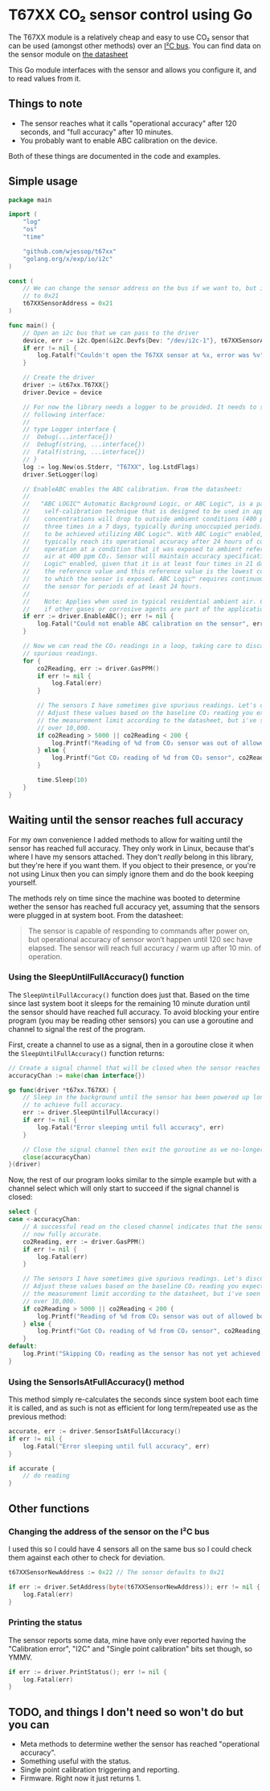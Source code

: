 # T67XX CO₂ sensor control using Go

The T67XX module is a relatively cheap and easy to use CO₂ sensor that can be used (amongst other methods) over an [I²C bus](https://en.wikipedia.org/wiki/I%C2%B2C). You can find data on the sensor module on [the datasheet](docs/Manual-AMP-0002-T6713-Sensor.pdf)

This Go module interfaces with the sensor and allows you configure it, and to read values from it.

## Things to note

* The sensor reaches what it calls "operational accuracy" after 120 seconds, and "full accuracy" after 10 minutes.
* You probably want to enable ABC calibration on the device.

Both of these things are documented in the code and examples.

## Simple usage

```go
package main

import (
	"log"
	"os"
	"time"

	"github.com/wjessop/t67xx"
	"golang.org/x/exp/io/i2c"
)

const (
	// We can change the sensor address on the bus if we want to, but it defaults
	// to 0x21
	t67XXSensorAddress = 0x21
)

func main() {
	// Open an i2c bus that we can pass to the driver
	device, err := i2c.Open(&i2c.Devfs{Dev: "/dev/i2c-1"}, t67XXSensorAddress)
	if err != nil {
		log.Fatalf("Couldn't open the T67XX sensor at %x, error was %v", t67XXSensorAddress, err)
	}

	// Create the driver
	driver := &t67xx.T67XX{}
	driver.Device = device

	// For now the library needs a logger to be provided. It needs to satisfy the
	// following interface:
	//
	// type Logger interface {
	// 	Debug(...interface{})
	// 	Debugf(string, ...interface{})
	// 	Fatalf(string, ...interface{})
	// }
	log := log.New(os.Stderr, "T67XX", log.LstdFlags)
	driver.SetLogger(log)

	// EnableABC enables the ABC calibration. From the datasheet:
	//
	//   "ABC LOGIC™ Automatic Background Logic, or ABC Logic™, is a patented
	//    self-calibration technique that is designed to be used in applications where
	//    concentrations will drop to outside ambient conditions (400 ppm) at least
	//    three times in a 7 days, typically during unoccupied periods. Full accuracy
	//    to be achieved utilizing ABC Logic™. With ABC Logic™ enabled, the sensor will
	//    typically reach its operational accuracy after 24 hours of continuous
	//    operation at a condition that it was exposed to ambient reference levels of
	//    air at 400 ppm CO₂. Sensor will maintain accuracy specifications with ABC
	//    Logic™ enabled, given that it is at least four times in 21 days exposed to
	//    the reference value and this reference value is the lowest concentration
	//    to which the sensor is exposed. ABC Logic™ requires continuous operation of
	//    the sensor for periods of at least 24 hours.
	//
	//    Note: Applies when used in typical residential ambient air. Consult Telaire
	//    if other gases or corrosive agents are part of the application environment."
	if err := driver.EnableABC(); err != nil {
		log.Fatal("Could not enable ABC calibration on the sensor", err)
	}

	// Now we can read the CO₂ readings in a loop, taking care to discard any
	// spurious readings.
	for {
		co2Reading, err := driver.GasPPM()
		if err != nil {
			log.Fatal(err)
		}

		// The sensors I have sometimes give spurious readings. Let's discount them.
		// Adjust these values based on the baseline CO₂ reading you expect. The max is
		// the measurement limit according to the datasheet, but i've seen values well
		// over 10,000.
		if co2Reading > 5000 || co2Reading < 200 {
			log.Printf("Reading of %d from CO₂ sensor was out of allowed bounds", co2Reading)
		} else {
			log.Printf("Got CO₂ reading of %d from CO₂ sensor", co2Reading)
		}

		time.Sleep(10)
	}
}
```

## Waiting until the sensor reaches full accuracy

For my own convenience I added methods to allow for waiting until the sensor has reached full accuracy. They only work in Linux, because that's where I have my sensors attached. They don't *really* belong in this library, but they're here if you want them. If you object to their presence, or you're not using Linux then you can simply ignore them and do the book keeping yourself.

The methods rely on time since the machine was booted to determine wether the sensor has reached full accuracy yet, assuming that the sensors were plugged in at system boot. From the datasheet:

> The sensor is capable of responding to commands after power on, but operational accuracy of sensor won’t happen until 120 sec have elapsed. The sensor will reach full accuracy / warm up after 10 min. of operation.

### Using the SleepUntilFullAccuracy() function

The `SleepUntilFullAccuracy()` function does just that. Based on the time since last system boot it sleeps for the remaining 10 minute duration until the sensor should have reached full accuracy. To avoid blocking your entire program (you may be reading other sensors) you can use a goroutine and channel to signal the rest of the program.

First, create a channel to use as a signal, then in a goroutine close it when the `SleepUntilFullAccuracy()` function returns:

```go
// Create a signal channel that will be closed when the sensor reaches full accuracy
accuracyChan := make(chan interface{})

go func(driver *t67xx.T67XX) {
	// Sleep in the background until the sensor has been powered up long enough
	// to achieve full accuracy.
	err := driver.SleepUntilFullAccuracy()
	if err != nil {
		log.Fatal("Error sleeping until full accuracy", err)
	}

	// Close the signal channel then exit the goroutine as we no-longer need it.
	close(accuracyChan)
}(driver)
```

Now, the rest of our program looks similar to the simple example but with a channel select which will only start to succeed if the signal channel is closed:

```go
select {
case <-accuracyChan:
	// A successful read on the closed channel indicates that the sensor is
	// now fully accurate.
	co2Reading, err := driver.GasPPM()
	if err != nil {
		log.Fatal(err)
	}

	// The sensors I have sometimes give spurious readings. Let's discount them.
	// Adjust these values based on the baseline CO₂ reading you expect. The max is
	// the measurement limit according to the datasheet, but i've seen values well
	// over 10,000.
	if co2Reading > 5000 || co2Reading < 200 {
		log.Printf("Reading of %d from CO₂ sensor was out of allowed bounds", co2Reading)
	} else {
		log.Printf("Got CO₂ reading of %d from CO₂ sensor", co2Reading)
	}
default:
	log.Print("Skipping CO₂ reading as the sensor has not yet achieved full accuracy")
}
```

### Using the SensorIsAtFullAccuracy() method

This method simply re-calculates the seconds since system boot each time it is called, and as such is not as efficient for long term/repeated use as the previous method:

```go
accurate, err := driver.SensorIsAtFullAccuracy()
if err != nil {
	log.Fatal("Error sleeping until full accuracy", err)
}

if accurate {
	// do reading
}
```

## Other functions

### Changing the address of the sensor on the I²C bus

I used this so I could have 4 sensors all on the same bus so I could check them against each other to check for deviation.

```go
t67XXSensorNewAddress := 0x22 // The sensor defaults to 0x21

if err := driver.SetAddress(byte(t67XXSensorNewAddress)); err != nil {
	log.Fatal(err)
}
```

### Printing the status

The sensor reports some data, mine have only ever reported having the "Calibration error", "I2C" and "Single point calibration" bits set though, so YMMV.

```go
if err := driver.PrintStatus(); err != nil {
	log.Fatal(err)
}
```

## TODO, and things I don't need so won't do but you can

* Meta methods to determine wether the sensor has reached "operational accuracy".
* Something useful with the status.
* Single point calibration triggering and reporting.
* Firmware. Right now it just returns 1.
